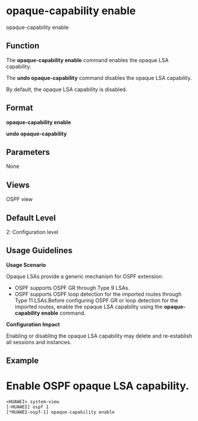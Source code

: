 opaque-capability enable
========================

opaque-capability enable

Function
--------



The **opaque-capability enable** command enables the opaque LSA capability.

The **undo opaque-capability** command disables the opaque LSA capability.



By default, the opaque LSA capability is disabled.


Format
------

**opaque-capability enable**

**undo opaque-capability**


Parameters
----------

None

Views
-----

OSPF view


Default Level
-------------

2: Configuration level


Usage Guidelines
----------------

**Usage Scenario**

Opaque LSAs provide a generic mechanism for OSPF extension:

* OSPF supports OSPF GR through Type 9 LSAs.
* OSPF supports OSPF loop detection for the imported routes through Type 11 LSAs.Before configuring OSPF GR or loop detection for the imported routes, enable the opaque LSA capability using the **opaque-capability enable** command.

**Configuration Impact**

Enabling or disabling the opaque LSA capability may delete and re-establish all sessions and instances.


Example
-------

# Enable OSPF opaque LSA capability.
```
<HUAWEI> system-view
[~HUAWEI] ospf 1
[*HUAWEI-ospf-1] opaque-capability enable

```